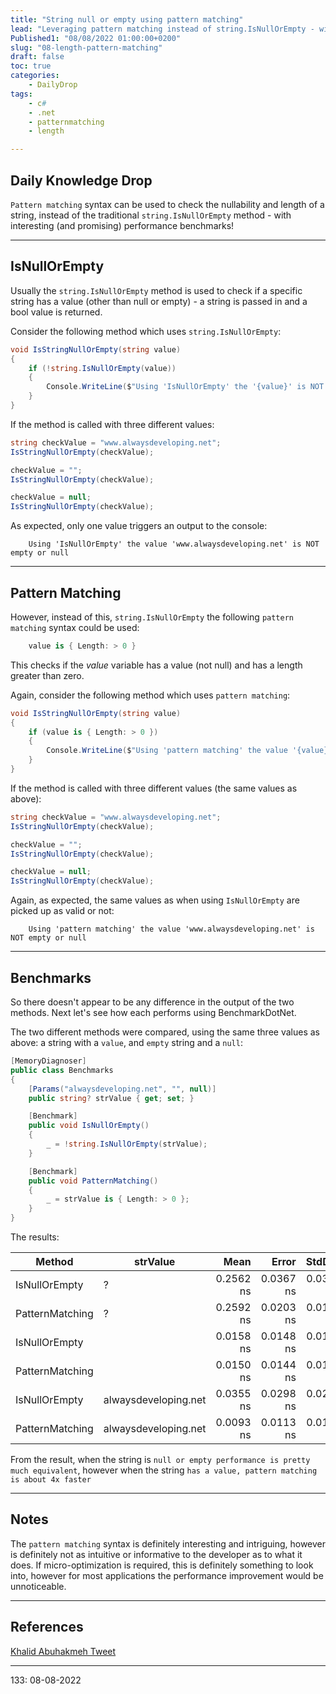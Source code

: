 ```yaml
---
title: "String null or empty using pattern matching"
lead: "Leveraging pattern matching instead of string.IsNullOrEmpty - with performance benchmarks!"
Published1: "08/08/2022 01:00:00+0200"
slug: "08-length-pattern-matching"
draft: false
toc: true
categories:
    - DailyDrop
tags:
    - c#
    - .net
    - patternmatching
    - length

---
```


## Daily Knowledge Drop

`Pattern matching` syntax can be used to check the nullability and length of a string, instead of the traditional `string.IsNullOrEmpty` method - with interesting (and promising) performance benchmarks!

---

## IsNullOrEmpty

Usually the `string.IsNullOrEmpty` method is used to check if a specific string has a value (other than null or empty) - a string is passed in and a bool value is returned.

Consider the following method which uses `string.IsNullOrEmpty`:

``` csharp
void IsStringNullOrEmpty(string value)
{ 
    if (!string.IsNullOrEmpty(value))
    {
        Console.WriteLine($"Using 'IsNullOrEmpty' the '{value}' is NOT empty or null");
    }
}
```

If the method is called with three different values:

``` csharp
string checkValue = "www.alwaysdeveloping.net";
IsStringNullOrEmpty(checkValue);

checkValue = "";
IsStringNullOrEmpty(checkValue);

checkValue = null;
IsStringNullOrEmpty(checkValue);
```

As expected, only one value triggers an output to the console:

``` terminal
    Using 'IsNullOrEmpty' the value 'www.alwaysdeveloping.net' is NOT empty or null
```

---

## Pattern Matching

However, instead of this, `string.IsNullOrEmpty` the following `pattern matching` syntax could be used:

``` csharp
    value is { Length: > 0 }
```

This checks if the _value_ variable has a value (not null) and has a length greater than zero.

Again, consider the following method which uses `pattern matching`:

``` csharp
void IsStringNullOrEmpty(string value)
{
    if (value is { Length: > 0 })
    {
        Console.WriteLine($"Using 'pattern matching' the value '{value}' is NOT empty or null");
    }
}
```

If the method is called with three different values (the same values as above):

``` csharp
string checkValue = "www.alwaysdeveloping.net";
IsStringNullOrEmpty(checkValue);

checkValue = "";
IsStringNullOrEmpty(checkValue);

checkValue = null;
IsStringNullOrEmpty(checkValue);
```

Again, as expected, the same values as when using `IsNullOrEmpty` are picked up as valid or not:

``` terminal
    Using 'pattern matching' the value 'www.alwaysdeveloping.net' is NOT empty or null
```

---

## Benchmarks

So there doesn't appear to be any difference in the output of the two methods. Next let's see how each performs using BenchmarkDotNet.

The two different methods were compared, using the same three values as above: a string with a `value`, and `empty` string and a `null`:

``` csharp
[MemoryDiagnoser]
public class Benchmarks
{
    [Params("alwaysdeveloping.net", "", null)]
    public string? strValue { get; set; }

    [Benchmark]
    public void IsNullOrEmpty()
    {
        _ = !string.IsNullOrEmpty(strValue);
    }

    [Benchmark]
    public void PatternMatching()
    {
        _ = strValue is { Length: > 0 };
    }
}
```

The results:

|          Method |             strValue |      Mean |     Error |    StdDev |    Median | Allocated |
|---------------- |--------------------- |----------:|----------:|----------:|----------:|----------:|
|   IsNullOrEmpty |                    ? | 0.2562 ns | 0.0367 ns | 0.0307 ns | 0.2615 ns |         - |
| PatternMatching |                    ? | 0.2592 ns | 0.0203 ns | 0.0190 ns | 0.2627 ns |         - |
|   IsNullOrEmpty |                      | 0.0158 ns | 0.0148 ns | 0.0123 ns | 0.0133 ns |         - |
| PatternMatching |                      | 0.0150 ns | 0.0144 ns | 0.0127 ns | 0.0163 ns |         - |
|   IsNullOrEmpty | alwaysdeveloping.net | 0.0355 ns | 0.0298 ns | 0.0279 ns | 0.0296 ns |         - |
| PatternMatching | alwaysdeveloping.net | 0.0093 ns | 0.0113 ns | 0.0105 ns | 0.0056 ns |         - |

    
From the result, when the string is `null or empty performance is pretty much equivalent`, however when the string `has a value, pattern matching is about 4x faster`

---

## Notes

The `pattern matching` syntax is definitely interesting and intriguing, however is definitely not as intuitive or informative to the developer as to what it does. If micro-optimization is required, this is definitely something to look into, however for most applications the performance improvement would be unnoticeable.

---

## References

[Khalid Abuhakmeh Tweet](https://twitter.com/buhakmeh/status/1545094497138360323)   

---

<?# DailyDrop ?>133: 08-08-2022<?#/ DailyDrop ?>
